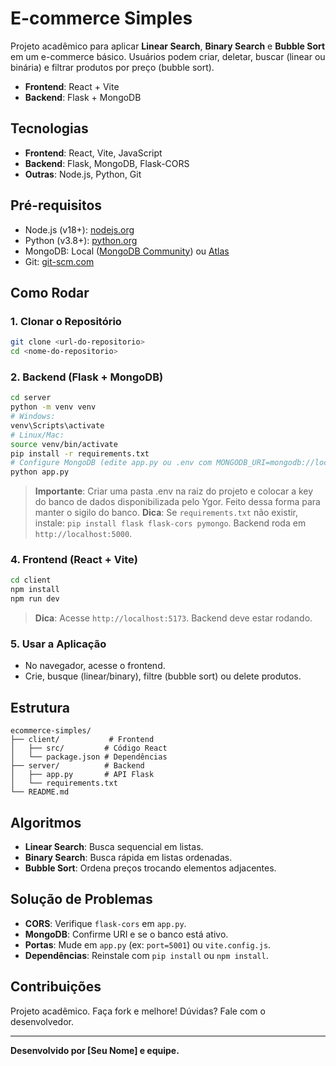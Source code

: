 # E-commerce Simples

Projeto acadêmico para aplicar **Linear Search**, **Binary Search** e **Bubble Sort** em um e-commerce básico. Usuários podem criar, deletar, buscar (linear ou binária) e filtrar produtos por preço (bubble sort).

- **Frontend**: React + Vite
- **Backend**: Flask + MongoDB

## Tecnologias
- **Frontend**: React, Vite, JavaScript
- **Backend**: Flask, MongoDB, Flask-CORS
- **Outras**: Node.js, Python, Git

## Pré-requisitos
- Node.js (v18+): [nodejs.org](https://nodejs.org)
- Python (v3.8+): [python.org](https://www.python.org)
- MongoDB: Local ([MongoDB Community](https://www.mongodb.com/try/download/community)) ou [Atlas](https://www.mongodb.com/cloud/atlas)
- Git: [git-scm.com](https://git-scm.com)

## Como Rodar

### 1. Clonar o Repositório
```bash
git clone <url-do-repositorio>
cd <nome-do-repositorio>
```

### 2. Backend (Flask + MongoDB)
```bash
cd server
python -m venv venv
# Windows:
venv\Scripts\activate
# Linux/Mac:
source venv/bin/activate
pip install -r requirements.txt
# Configure MongoDB (edite app.py ou .env com MONGODB_URI=mongodb://localhost:27017/ecommerce)
python app.py
```
> **Importante**: Criar uma pasta .env na raiz do projeto e colocar a key do banco de dados disponibilizada pelo Ygor. Feito dessa forma para manter o sigilo do banco.
> **Dica**: Se `requirements.txt` não existir, instale: `pip install flask flask-cors pymongo`. Backend roda em `http://localhost:5000`.

### 4. Frontend (React + Vite)
```bash
cd client
npm install
npm run dev
```
> **Dica**: Acesse `http://localhost:5173`. Backend deve estar rodando.

### 5. Usar a Aplicação
- No navegador, acesse o frontend.
- Crie, busque (linear/binary), filtre (bubble sort) ou delete produtos.

## Estrutura
```
ecommerce-simples/
├── client/           # Frontend
│   ├── src/         # Código React
│   └── package.json # Dependências
├── server/          # Backend
│   ├── app.py       # API Flask
│   └── requirements.txt
└── README.md
```

## Algoritmos
- **Linear Search**: Busca sequencial em listas.
- **Binary Search**: Busca rápida em listas ordenadas.
- **Bubble Sort**: Ordena preços trocando elementos adjacentes.

## Solução de Problemas
- **CORS**: Verifique `flask-cors` em `app.py`.
- **MongoDB**: Confirme URI e se o banco está ativo.
- **Portas**: Mude em `app.py` (ex: `port=5001`) ou `vite.config.js`.
- **Dependências**: Reinstale com `pip install` ou `npm install`.

## Contribuições
Projeto acadêmico. Faça fork e melhore! Dúvidas? Fale com o desenvolvedor.

---

**Desenvolvido por [Seu Nome] e equipe.**